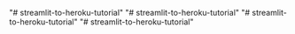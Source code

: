 "# streamlit-to-heroku-tutorial" 
"# streamlit-to-heroku-tutorial" 
"# streamlit-to-heroku-tutorial" 
"# streamlit-to-heroku-tutorial" 

